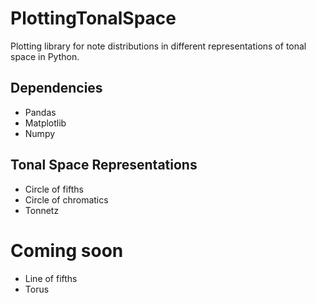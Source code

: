 # PlottingTonalSpace
Plotting library for note distributions in different representations of tonal space in Python.

## Dependencies
- Pandas
- Matplotlib
- Numpy

## Tonal Space Representations
- Circle of fifths
- Circle of chromatics
- Tonnetz
# Coming soon
- Line of fifths
- Torus
